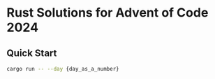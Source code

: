 # Rust Solutions for Advent of Code 2024

## Quick Start
```bash
cargo run -- --day {day_as_a_number}
```
